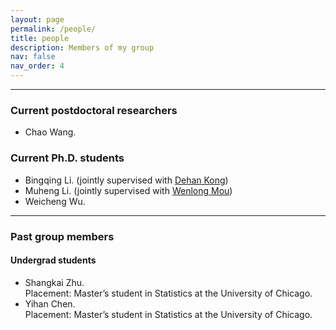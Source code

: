 ```yaml
---
layout: page
permalink: /people/
title: people 
description: Members of my group
nav: false
nav_order: 4
---
```


---

### Current postdoctoral researchers
- Chao Wang.

### Current Ph.D. students
- Bingqing Li. (jointly supervised with [Dehan Kong](https://sites.google.com/site/kongdehanstat/home?authuser=0))
- Muheng Li. (jointly supervised with [Wenlong Mou](https://mouwenlong.github.io))
- Weicheng Wu.
  
--- 

### Past group members

#### Undergrad students

- Shangkai Zhu. <br> Placement: Master’s student in Statistics at the University of Chicago.
- Yihan Chen. <br> Placement: Master’s student in Statistics at the University of Chicago. 


